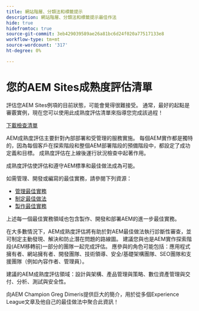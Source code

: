 ```yaml
---
title: 網站階層、分類法和標籤提示
description: 網站階層、分類法和標籤提示最佳作法
hide: true
hidefromtoc: true
source-git-commit: 3eb429039589ae26a81bc6d24f020a77517133e8
workflow-type: tm+mt
source-wordcount: '317'
ht-degree: 0%

---
```



# 您的AEM Sites成熟度評估清單

評估您AEM Sites例項的目前狀態，可能會覺得很難接受。 通常，最好的起點是審覈實例，現在您可以使用此成熟度評估清單來指導您完成該過程！

[下載檢查清單](assets/AEM-Sites-Maturity-Assessment.xlsx)

AEM成熟度評估主要針對內部部署和受管理的服務實施。 每個AEM實作都是獨特的，因為每個客戶在探索階段和整個AEM部署階段的預備階段中，都設定了成功定義和目標。 成熟度評估在上線後運行狀況檢查中起著作用。

成熟度評估使評估和遵守AEM標準和最佳做法成為可能。

如需管理、開發或編寫的最佳實務，請參閱下列資源：

* [管理最佳實務](https://experienceleague.adobe.com/docs/experience-manager-65/administering/bestpractices/administer-best-practices.html?lang=en)
* [制定最佳做法](https://experienceleague.adobe.com/docs/experience-manager-65/developing/bestpractices/best-practices.html?lang=en)
* [製作最佳實務](https://experienceleague.adobe.com/docs/experience-manager-65/authoring/authoring/best-practices.html?lang=en)

上述每一個最佳實務領域也包含製作、開發和部署AEM的進一步最佳實務。

在大多數情況下，AEM成熟度評估將有助於對AEM最佳做法執行診斷性審查，並可制定主動發現、解決和防止潛在問題的路線圖。 建議您與也是AEM實作探索階段(AEM移轉前)一部分的團隊一起完成評估。 應參與的角色可能包括：應用程式擁有者、網站擁有者、開發團隊、技術領導、安全/基礎架構團隊、SEO團隊和支援團隊（例如內容作者、管理員）。

建議的AEM成熟度評估領域：設計與架構、產品管理與策略、數位資產管理與交付、分析、測試與安全性。

向AEM Champion Greg Dimeris提供巨大的簡介，用於從多個Experience League文章及他自己的最佳做法中聚合此資訊！

